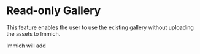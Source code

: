 # Read-only Gallery


This feature enables the user to use the existing gallery without uploading the assets to Immich.

Immich will add 